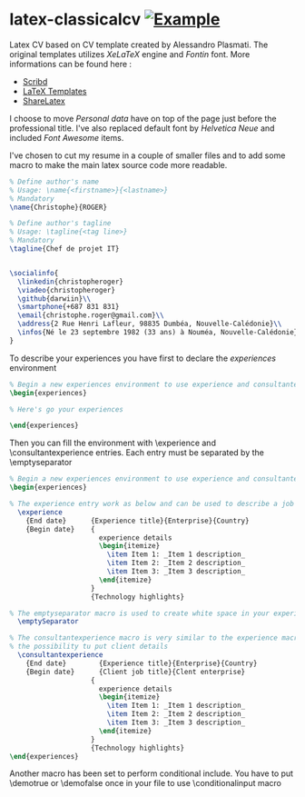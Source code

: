 latex-classicalcv [![Example](https://img.shields.io/badge/Exemple-pdf-blue.svg)](https://raw.githubusercontent.com/posquit0/Awesome-CV/master/examples/resume.pdf)
=================

Latex CV based on CV template created by Alessandro Plasmati. The original templates utilizes _XeLaTeX_ engine and _Fontin_ font. 
More informations can be found here :

   -  [ Scribd ](http://fr.scribd.com/doc/16335667/Writing-your-Professional-CV-with-LaTeX)
   -  [ LaTeX Templates ](http://www.latextemplates.com/template/plasmati-graduate-cv)
   -  [ ShareLatex ](https://www.sharelatex.com/templates/cv-or-resume/professional-cv)

I choose to move _Personal data_ have on top of the page just before the professional title. I've also replaced default font by _Helvetica Neue_ 
and included _Font Awesome_ items.

I've chosen to cut my resume in a couple of smaller files and to add some macro to make the main latex source code more readable. 

```latex
% Define author's name
% Usage: \name{<firstname>}{<lastname>}
% Mandatory
\name{Christophe}{ROGER}

% Define author's tagline
% Usage: \tagline{<tag line>} 
% Mandatory
\tagline{Chef de projet IT}


\socialinfo{
  \linkedin{christopheroger}
  \viadeo{christopheroger}
  \github{darwiin}\\
  \smartphone{+687 831 831}
  \email{christophe.roger@gmail.com}\\
  \address{2 Rue Henri Lafleur, 98835 Dumbéa, Nouvelle-Calédonie}\\
  \infos{Né le 23 septembre 1982 (33 ans) à Nouméa, Nouvelle-Calédonie}
}
```

To describe your experiences you have first to declare the _experiences_ environment

```latex
% Begin a new experiences environment to use experience and consultantexperience macro
\begin{experiences}

% Here's go your experiences

\end{experiences}
```

Then you can fill the environment with \experience and \consultantexperience entries. Each
entry must be separated by the \emptyseparator 

```latex
% Begin a new experiences environment to use experience and consultantexperience macro
\begin{experiences}

% The experience entry work as below and can be used to describe a job experience
  \experience
    {End date}      {Experience title}{Enterprise}{Country}
    {Begin date}    {
    				  experience details
                      \begin{itemize}
                        \item Item 1: _Item 1 description_
                        \item Item 2: _Item 2 description_
                        \item Item 3: _Item 3 description_
                      \end{itemize}
                    }
                    {Technology highlights}

% The emptyseparator macro is used to create white space in your experience
  \emptySeparator

% The consultantexperience macro is very similar to the experience macro, but offer you 
% the possibility tu put client details
  \consultantexperience
    {End date}        {Experience title}{Enterprise}{Country}
    {Begin date}      {Client job title}{Clent enterprise}
                    {
                      experience details
                      \begin{itemize}
                        \item Item 1: _Item 1 description_
                        \item Item 2: _Item 2 description_
                        \item Item 3: _Item 3 description_
                      \end{itemize}
                    }
                    {Technology highlights}
\end{experiences}
```

Another macro has been set to perform conditional include. You have to put \demotrue or \demofalse once in your file to use \conditionalinput macro
